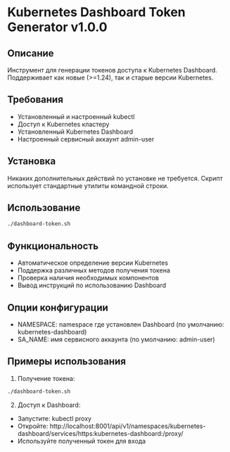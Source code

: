 # Kubernetes Dashboard Token Generator v1.0.0

## Описание
Инструмент для генерации токенов доступа к Kubernetes Dashboard. Поддерживает как новые (>=1.24), так и старые версии Kubernetes.

## Требования
- Установленный и настроенный kubectl
- Доступ к Kubernetes кластеру
- Установленный Kubernetes Dashboard
- Настроенный сервисный аккаунт admin-user

## Установка
Никаких дополнительных действий по установке не требуется. Скрипт использует стандартные утилиты командной строки.

## Использование
```bash
./dashboard-token.sh
```

## Функциональность
- Автоматическое определение версии Kubernetes
- Поддержка различных методов получения токена
- Проверка наличия необходимых компонентов
- Вывод инструкций по использованию Dashboard

## Опции конфигурации
- NAMESPACE: namespace где установлен Dashboard (по умолчанию: kubernetes-dashboard)
- SA_NAME: имя сервисного аккаунта (по умолчанию: admin-user)

## Примеры использования
1. Получение токена:
```bash
./dashboard-token.sh
```

2. Доступ к Dashboard:
- Запустите: kubectl proxy
- Откройте: http://localhost:8001/api/v1/namespaces/kubernetes-dashboard/services/https:kubernetes-dashboard:/proxy/
- Используйте полученный токен для входа
